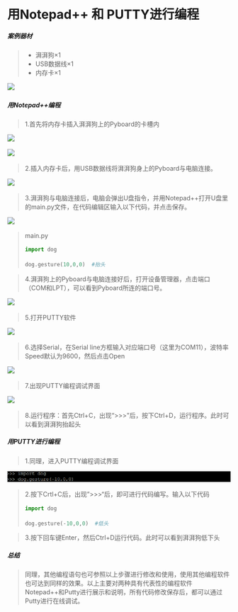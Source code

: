 # 用Notepad++ 和 PUTTY进行编程

##### 案例器材

>* 湃湃狗×1
>* USB数据线×1
>* 内存卡×1

![](/pic/ch3/3.2.1/1.png)

##### 用Notepad++编程

>1.首先将内存卡插入湃湃狗上的Pyboard的卡槽内

![](/pic/ch3/3.2.1/2.png)

![](/pic/ch3/3.2.1/3.png)

>2.插入内存卡后，用USB数据线将湃湃狗身上的Pyboard与电脑连接。

![](/pic/ch3/3.2.1/4.png)

>3.湃湃狗与电脑连接后，电脑会弹出U盘指令，并用Notepad++打开U盘里的main.py文件，在代码编辑区输入以下代码，并点击保存。

![](/pic/ch3/3.2.1/5.png)

>main.py
>
>
>```python
>import dog
>
>dog.gesture(10,0,0)  #抬头
>```

>4.湃湃狗上的Pyboard与电脑连接好后，打开设备管理器，点击端口（COM和LPT），可以看到Pyboard所连的端口号。

![](/pic/ch3/3.2.1/7.png)

>5.打开PUTTY软件

![](/pic/ch3/3.2.1/8.png)

>6.选择Serial，在Serial line方框输入对应端口号（这里为COM11），波特率Speed默认为9600，然后点击Open

![](/pic/ch3/3.2.1/9.png)

>7.出现PUTTY编程调试界面

![](/pic/ch3/3.2.1/10.png)

>8.运行程序：首先Ctrl+C，出现“>>>”后，按下Ctrl+D，运行程序。此时可以看到湃湃狗抬起头

##### 用PUTTY进行编程

>1.同理，进入PUTTY编程调试界面

![](/pic/ch3/3.2.1/12.png)

>2.按下Crtl+C后，出现”>>>“后，即可进行代码编写。输入以下代码
>
>```python
>import dog
>
>dog.gesture(-10,0,0)  #低头
>```

>3.按下回车键Enter，然后Ctrl+D运行代码。此时可以看到湃湃狗低下头

##### 总结
>同理，其他编程语句也可参照以上步骤进行修改和使用，使用其他编程软件也可达到同样的效果。以上主要对两种具有代表性的编程软件Notepad++和Putty进行展示和说明，所有代码修改保存后，都可以通过Putty进行在线调试。